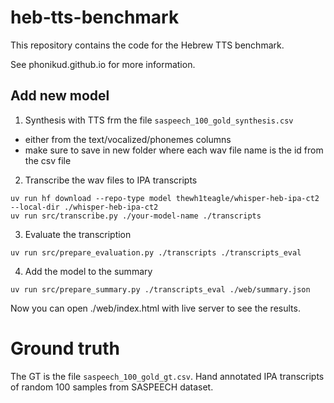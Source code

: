 # heb-tts-benchmark

This repository contains the code for the Hebrew TTS benchmark.


See phonikud.github.io for more information.

## Add new model

1. Synthesis with TTS frm the file `saspeech_100_gold_synthesis.csv` 

- either from the text/vocalized/phonemes columns
- make sure to save in new folder where each wav file name is the id from the csv file

2. Transcribe the wav files to IPA transcripts

```console
uv run hf download --repo-type model thewh1teagle/whisper-heb-ipa-ct2 --local-dir ./whisper-heb-ipa-ct2
uv run src/transcribe.py ./your-model-name ./transcripts
```

3. Evaluate the transcription

```console
uv run src/prepare_evaluation.py ./transcripts ./transcripts_eval
```

4. Add the model to the summary
```console
uv run src/prepare_summary.py ./transcripts_eval ./web/summary.json
```

Now you can open ./web/index.html with live server to see the results.

# Ground truth

The GT is the file `saspeech_100_gold_gt.csv`.
Hand annotated IPA transcripts of random 100 samples from SASPEECH dataset.